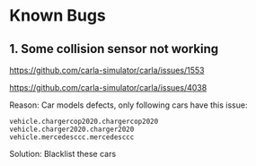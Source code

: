 # Known Bugs

## 1. Some collision sensor not working
https://github.com/carla-simulator/carla/issues/1553

https://github.com/carla-simulator/carla/issues/4038

Reason: Car models defects, only following cars have this issue:
```
vehicle.chargercop2020.chargercop2020
vehicle.charger2020.charger2020
vehicle.mercedesccc.mercedesccc
```

Solution: Blacklist these cars
